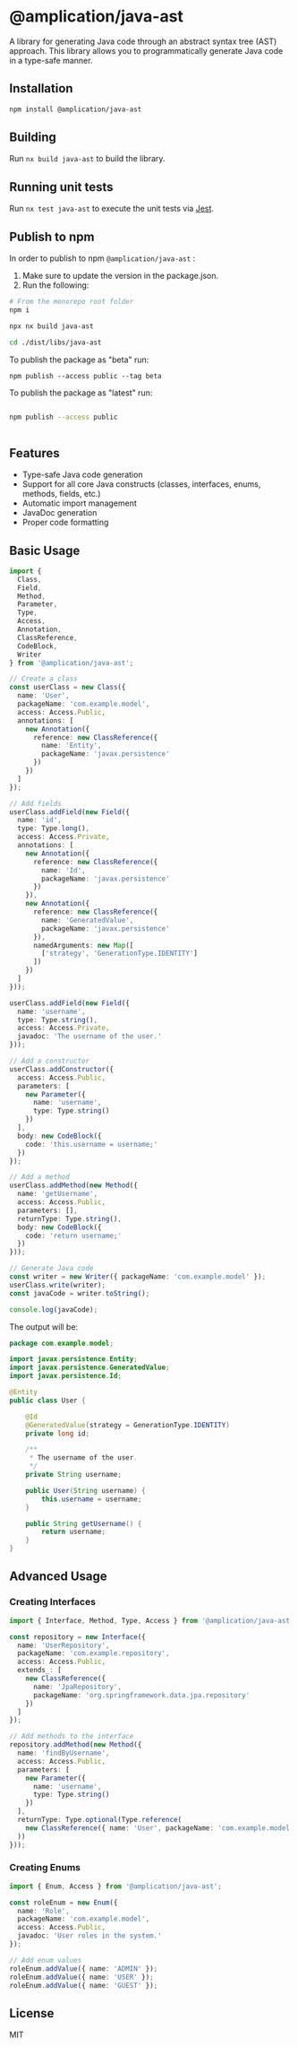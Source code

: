 # @amplication/java-ast

A library for generating Java code through an abstract syntax tree (AST) approach. This library allows you to programmatically generate Java code in a type-safe manner.

## Installation

```sh
npm install @amplication/java-ast
```

## Building

Run `nx build java-ast` to build the library.

## Running unit tests

Run `nx test java-ast` to execute the unit tests via [Jest](https://jestjs.io).


## Publish to npm

In order to publish to npm `@amplication/java-ast` :

1. Make sure to update the version in the package.json. 
2. Run the following:


```sh
# From the monorepo root folder
npm i

npx nx build java-ast

cd ./dist/libs/java-ast

```

To publish the package as "beta" run:

```
npm publish --access public --tag beta
```

To publish the package as "latest" run:

```sh

npm publish --access public
    
```


## Features

- Type-safe Java code generation
- Support for all core Java constructs (classes, interfaces, enums, methods, fields, etc.)
- Automatic import management
- JavaDoc generation
- Proper code formatting

## Basic Usage

```typescript
import {
  Class,
  Field,
  Method,
  Parameter,
  Type,
  Access,
  Annotation,
  ClassReference,
  CodeBlock,
  Writer
} from '@amplication/java-ast';

// Create a class
const userClass = new Class({
  name: 'User',
  packageName: 'com.example.model',
  access: Access.Public,
  annotations: [
    new Annotation({
      reference: new ClassReference({
        name: 'Entity',
        packageName: 'javax.persistence'
      })
    })
  ]
});

// Add fields
userClass.addField(new Field({
  name: 'id',
  type: Type.long(),
  access: Access.Private,
  annotations: [
    new Annotation({
      reference: new ClassReference({
        name: 'Id',
        packageName: 'javax.persistence'
      })
    }),
    new Annotation({
      reference: new ClassReference({
        name: 'GeneratedValue',
        packageName: 'javax.persistence'
      }),
      namedArguments: new Map([
        ['strategy', 'GenerationType.IDENTITY']
      ])
    })
  ]
}));

userClass.addField(new Field({
  name: 'username',
  type: Type.string(),
  access: Access.Private,
  javadoc: 'The username of the user.'
}));

// Add a constructor
userClass.addConstructor({
  access: Access.Public,
  parameters: [
    new Parameter({
      name: 'username',
      type: Type.string()
    })
  ],
  body: new CodeBlock({
    code: 'this.username = username;'
  })
});

// Add a method
userClass.addMethod(new Method({
  name: 'getUsername',
  access: Access.Public,
  parameters: [],
  returnType: Type.string(),
  body: new CodeBlock({
    code: 'return username;'
  })
}));

// Generate Java code
const writer = new Writer({ packageName: 'com.example.model' });
userClass.write(writer);
const javaCode = writer.toString();

console.log(javaCode);
```

The output will be:

```java
package com.example.model;

import javax.persistence.Entity;
import javax.persistence.GeneratedValue;
import javax.persistence.Id;

@Entity
public class User {

    @Id
    @GeneratedValue(strategy = GenerationType.IDENTITY)
    private long id;

    /**
     * The username of the user.
     */
    private String username;

    public User(String username) {
        this.username = username;
    }

    public String getUsername() {
        return username;
    }
}
```

## Advanced Usage

### Creating Interfaces

```typescript
import { Interface, Method, Type, Access } from '@amplication/java-ast';

const repository = new Interface({
  name: 'UserRepository',
  packageName: 'com.example.repository',
  access: Access.Public,
  extends_: [
    new ClassReference({
      name: 'JpaRepository',
      packageName: 'org.springframework.data.jpa.repository'
    })
  ]
});

// Add methods to the interface
repository.addMethod(new Method({
  name: 'findByUsername',
  access: Access.Public,
  parameters: [
    new Parameter({
      name: 'username',
      type: Type.string()
    })
  ],
  returnType: Type.optional(Type.reference(
    new ClassReference({ name: 'User', packageName: 'com.example.model' })
  ))
}));
```

### Creating Enums

```typescript
import { Enum, Access } from '@amplication/java-ast';

const roleEnum = new Enum({
  name: 'Role',
  packageName: 'com.example.model',
  access: Access.Public,
  javadoc: 'User roles in the system.'
});

// Add enum values
roleEnum.addValue({ name: 'ADMIN' });
roleEnum.addValue({ name: 'USER' });
roleEnum.addValue({ name: 'GUEST' });
```

## License

MIT 